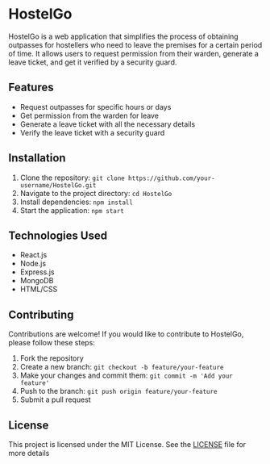# HostelGo

HostelGo is a web application that simplifies the process of obtaining outpasses for hostellers who need to leave the premises for a certain period of time. It allows users to request permission from their warden, generate a leave ticket, and get it verified by a security guard.

## Features

- Request outpasses for specific hours or days
- Get permission from the warden for leave
- Generate a leave ticket with all the necessary details
- Verify the leave ticket with a security guard

## Installation

1. Clone the repository: `git clone https://github.com/your-username/HostelGo.git`
2. Navigate to the project directory: `cd HostelGo`
3. Install dependencies: `npm install`
4. Start the application: `npm start`

## Technologies Used

- React.js
- Node.js
- Express.js
- MongoDB
- HTML/CSS

## Contributing

Contributions are welcome! If you would like to contribute to HostelGo, please follow these steps:

1. Fork the repository
2. Create a new branch: `git checkout -b feature/your-feature`
3. Make your changes and commit them: `git commit -m 'Add your feature'`
4. Push to the branch: `git push origin feature/your-feature`
5. Submit a pull request

## License


This project is licensed under the MIT License. See the [LICENSE](LICENSE) file for more details